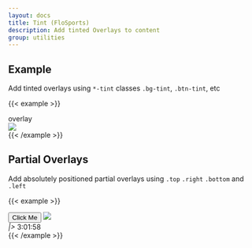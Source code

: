 ```yaml
---
layout: docs
title: Tint (FloSports)
description: Add tinted Overlays to content
group: utilities
---
```


## Example

Add tinted overlays using `*-tint` classes `.bg-tint`, `.btn-tint`, etc

{{< example >}}
  <div class="img-thumbnail position-relative w-50">
    <div class="bg-tint position-absolute top left h-100 w-100 text-white" > overlay </div>
    <img class="img-fluid" src="https://via.placeholder.com/2000"/>
  </div>
{{< /example >}}

## Partial Overlays

Add absolutely positioned partial overlays using `.top` `.right` `.bottom` and `.left`

{{< example >}}
<div class="img-thumbnail position-relative w-50">
  <button class="btn-tint position-absolute top left m-2">Click Me</button>
  <img class="img-fluid" src="https://via.placeholder.com/2000"/>
  <div class="position-absolute d-inline-flex flex-align-start bottom right">
    <i class="text-white bg-primary p-2">|></i>
    <time class="bg-tint text-white h-100 p-2" datetime="PT3H01M58S">3:01:58</time>
  </div>
</div>
{{< /example >}}
